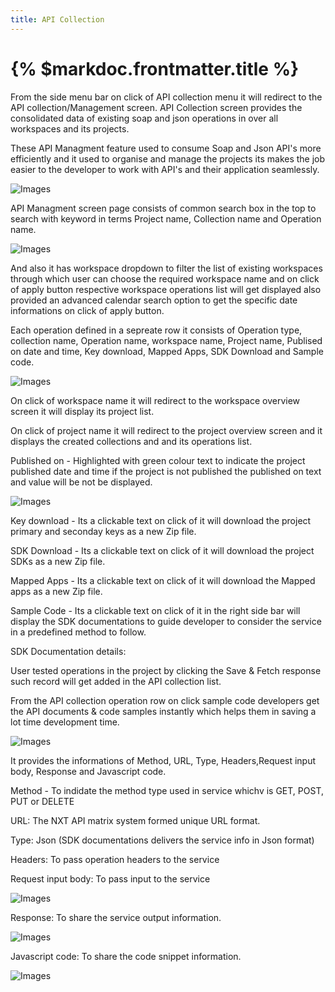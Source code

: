 ```yaml
---
title: API Collection
---
```


# {% $markdoc.frontmatter.title %}

From the side menu bar on click of API collection menu it will redirect to the API collection/Management screen. API Collection screen provides the consolidated data of existing soap and json operations in over all workspaces and its projects.

 These API Managment feature used to consume Soap and Json API's more efficiently and it used to organise and manage the projects its makes the job easier to the developer to work with API's and their application seamlessly.


![Images](/images/a1.png)

API Managment screen page consists of common search box in the top to search with keyword in terms Project name, Collection name and Operation name.

![Images](/images/d1.png)

And also it has workspace dropdown to filter the list of existing workspaces through which user can choose the required  workspace name and on click of apply button respective workspace operations list will get displayed also provided an advanced calendar search option to get the specific date informations on click of apply button.  

Each operation defined in a sepreate row it consists of Operation type, collection name, Operation name, workspace name, Project name, Publised on date and time,  Key download, Mapped Apps, SDK Download and Sample code.

![Images](/images/b1.png)

On click of workspace name it will redirect to the workspace overview screen it will display its project list.

On click of project name it will redirect to the project overview screen and it displays the  created collections and and its operations list. 

Published on - Highlighted with green colour text to indicate the project published date and time if the project is not published the published on text and value will be not be displayed. 

![Images](/images/c11.png)

Key download - Its a clickable text on click of it will download the project primary and seconday keys as a new Zip file.

SDK Download -  Its a clickable text on click of it will download the project SDKs as a new Zip file.

Mapped Apps - Its a clickable text on click of it will download the Mapped apps as a new Zip file.

Sample Code - Its a clickable text on click of it in the right side bar will display the SDK documentations to guide developer to consider the service in a predefined method to follow. 

SDK Documentation details:

User tested operations in the project by clicking the Save & Fetch response such record will get added in the API collection list.

From the API collection operation row on click sample code developers get the API documents & code samples instantly which helps them in saving a lot time development time.

![Images](/images/a2.png)

It provides the informations of Method, URL, Type, Headers,Request input body, Response and Javascript code.  

Method - To indidate the method type used in service whichv is GET, POST, PUT or DELETE 

URL:  The NXT API matrix system formed unique URL format. 


Type: Json (SDK documentations delivers the service info in Json format)

Headers: To pass operation headers to the service

Request input body: To pass input to the service

![Images](/images/90002.png)

Response: To share the service output information.

![Images](/images/90003.png)

Javascript code: To share the code snippet information.
 
![Images](/images/90004.png)

